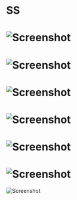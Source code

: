    SS
===========
![Screenshot](http://i.imgur.com/wejKfVm.png "screenshot")
===========
![Screenshot](http://i.imgur.com/dPwZeIt.png "screenshot")
===========
![Screenshot](http://i.imgur.com/BObIiXV.png "screenshot")
===========
![Screenshot](http://i.imgur.com/cKysjou.png "screenshot")
===========
![Screenshot](http://i.imgur.com/3mQxlRf.png "screenshot")
===========
![Screenshot](http://i.imgur.com/M56A3wJ.png "screenshot")
===========
![Screenshot](http://i.imgur.com/nRmOP4P.png "screenshot")
